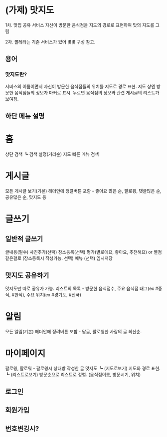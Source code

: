 # (가제) 맛지도
1차. 맛집 공유 서비스
자신이 방문한 음식점을 지도의 경로로 표현하여 맛의 지도를 그림

2차. 뽈레라는 기존 서비스가 있어 몇몇 구성 참고. 

## 용어
### 맛지도란? 
서비스의 이름이면서 자신이 방문한 음식점들의 위치를 지도로 경로 표현. 
지도 상엔 방문한 음식점들의 정보가 마커로 표시. 누르면 음식점의 정보와 관련 게시글의 리스트가 보여짐.

## 하단 메뉴 설명
# 홈
상단 검색 
┗ 검색 설정(거리순)
지도
빠른 메뉴 검색

# 게시글
모든 게시글 보기(기본)
헤더안에 정렬버튼 포함 - 좋아요 많은 순, 팔로윙, 댓글많은 순, 공유많은 순, 맛지도 등

# 글쓰기
## 일반적 글쓰기
글내용(필수)
사진추가(선택)
장소등록(선택)
평가(별로에요, 좋아요, 추천해요) or 별점같은걸로 (장소등록시 작성가능. 선택)
메뉴 (선택)
임시저장

## 맛지도 공유하기
맛지도만 따로 공유가 가능. 
리스트의 목록 - 방문한 음식점수, 주요 음식점 태그(ex #중식, #한식), 주요 위치(ex #경기도, #전국)

# 알림
모든 알림(기본)
헤더안에 정려버튼 포함 - 답글, 팔로윙한 사람의 글 최신순. 

# 마이페이지
팔로윙, 팔로워 - 팔로윙시 상대방
작성한 글
맛지도 
  ┗ (지도로보기) 지도와 경로 표현. 
  ┗ (리스트로보기) 방문순으로 리스트로 정렬. (음식점이름, 방문시기, 위치)

## 로그인


## 회원가입


## 번호변깅시? 

